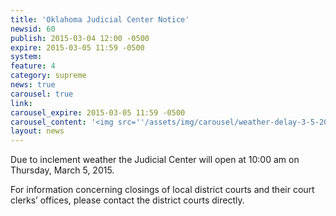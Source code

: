 ```yaml
---
title: 'Oklahoma Judicial Center Notice'
newsid: 60
publish: 2015-03-04 12:00 -0500
expire: 2015-03-05 11:59 -0500
system: 
feature: 4
category: supreme
news: true
carousel: true
link: 
carousel_expire: 2015-03-05 11:59 -0500
carousel_content: '<img src=''/assets/img/carousel/weather-delay-3-5-2015.jpg'' alt='''' />'
layout: news
---
```

<p>Due to inclement weather the Judicial Center will open at 10:00 am on Thursday, March 5, 2015. </p><p>For information concerning closings of local district courts and their court clerks’ offices, please contact the district courts directly.</p>